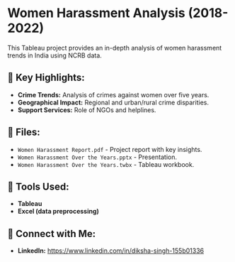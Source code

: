 # Women Harassment Analysis (2018-2022)
This Tableau project provides an in-depth analysis of women harassment trends in India using NCRB data.

## 📌 Key Highlights:
- **Crime Trends:** Analysis of crimes against women over five years.
- **Geographical Impact:** Regional and urban/rural crime disparities.
- **Support Services:** Role of NGOs and helplines.

## 📂 Files:
- `Women Harassment Report.pdf` - Project report with key insights.
- `Women Harassment Over the Years.pptx` - Presentation.
- `Women Harassment Over the Years.twbx` - Tableau workbook.

## 🚀 Tools Used:
- **Tableau**
- **Excel (data preprocessing)**

## 🔗 Connect with Me:
- **LinkedIn:** https://www.linkedin.com/in/diksha-singh-155b01336
